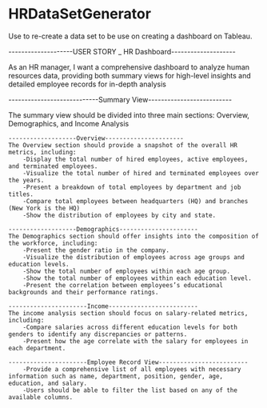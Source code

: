 # HRDataSetGenerator
Use to re-create a data set to be use on creating a dashboard on Tableau.


--------------------USER STORY _ HR Dashboard--------------------

As an HR manager, I want a comprehensive dashboard to analyze human resources data, providing both summary views for high-level insights and detailed employee records for in-depth analysis

----------------------------Summary View--------------------------

The summary view should be divided into three main sections: Overview, Demographics, and Income Analysis

	-------------------Overview----------------------
	The Overview section should provide a snapshot of the overall HR metrics, including:
		-Display the total number of hired employees, active employees, and terminated employees.
		-Visualize the total number of hired and terminated employees over the years.
		-Present a breakdown of total employees by department and job titles.
		-Compare total employees between headquarters (HQ) and branches (New York is the HQ)
		-Show the distribution of employees by city and state.

	-------------------Demographics----------------------
	The Demographics section should offer insights into the composition of the workforce, including:
		-Present the gender ratio in the company.
		-Visualize the distribution of employees across age groups and education levels.
		-Show the total number of employees within each age group.
		-Show the total number of employees within each education level.
		-Present the correlation between employees’s educational backgrounds and their performance ratings.

	----------------------Income-------------------------
	The income analysis section should focus on salary-related metrics, including:
		-Compare salaries across different education levels for both genders to identify any discrepancies or patterns.
		-Present how the age correlate with the salary for employees in each department.

	----------------------Employee Record View-------------------------
		-Provide a comprehensive list of all employees with necessary information such as name, department, position, gender, age, education, and salary.
		-Users should be able to filter the list based on any of the available columns.
